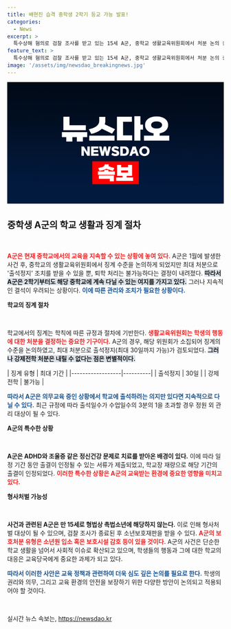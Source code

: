 ```yaml
---
title: 배현진 습격 중학생 2학기 등교 가능 발표!
categories:
  - News
excerpt: >
  특수상해 혐의로 검찰 조사를 받고 있는 15세 A군, 중학교 생활교육위원회에서 처분 논의 중 최대 출석정지 결정. 퇴학은 불가능한 상황, 2학기 등교 여부에 관심 집중!
feature_text: >
  특수상해 혐의로 검찰 조사를 받고 있는 15세 A군, 중학교 생활교육위원회에서 처분 논의 중 최대 출석정지 결정. 퇴학은 불가능한 상황, 2학기 등교 여부에 관심 집중!
image: '/assets/img/newsdao_breakingnews.jpg'
---
```


<p><img src="/assets/img/newsdao_breakingnews.jpg" alt="pcversion 속보" /></p>

<h2 data-ke-size="size26">중학생 A군의 학교 생활과 징계 절차</h2>

<p data-ke-size="size16">&nbsp;</p>

<p><b><span style="color: #ee2323;">A군은 현재 중학교에서의 교육을 지속할 수 있는 상황에 놓여 있다.</span></b> A군은 1월에 발생한 사건 후, 중학교의 생활교육위원회에서 징계 수준을 논의하게 되었지만 최대 처분으로 '출석정지' 조치를 받을 수 있을 뿐, 퇴학 처리는 불가능하다는 결정이 내려졌다. <b><span style="background-color: #21538527;">따라서 A군은 2학기부터도 해당 중학교에 계속 다닐 수 있는 여지를 가지고 있다.</span></b> 그러나 지속적인 결석이 우려되는 상황이다. <b><span style="color: #1a5490;">이에 따른 관리와 조치가 필요한 상황이다.</span></b></p>

<p><b>학교의 징계 절차</b></p>

<p data-ke-size="size16">&nbsp;</p>

<p>학교에서의 징계는 학칙에 따른 규정과 절차에 기반한다. <b><span style="color: #ee2323;">생활교육위원회는 학생의 행동에 대한 처분을 결정하는 중요한 기구이다.</span></b> A군의 경우, 해당 위원회가 소집되어 징계의 수준을 논의하였고, 최대 처분으로 출석정지(최대 30일까지 가능)가 검토되었다. <b><span style="background-color: #21538527;">그러나 강제전학 처분은 내릴 수 없다는 점은 변별적이다.</span></b></p>

<p>| 징계 유형       | 최대 기간 |
|------------------|----------|
| 출석정지         | 30일    |
| 강제전학         | 불가능  |</p>

<p><b><span style="color: #1a5490;">따라서 A군은 의무교육 중인 상황에서 학교에 출석하려는 의지만 있다면 지속적으로 다닐 수 있다.</span></b> 최근 규정에 따라 출석일수가 수업일수의 3분의 1을 초과할 경우 정원 외 관리 대상이 될 수 있다.</p>

<p><b>A군의 특수한 상황</b></p>

<p data-ke-size="size16">&nbsp;</p>

<p><strong>A군은 ADHD와 조울증 같은 정신건강 문제로 치료를 받아온 배경이 있다.</strong> 이에 따라 일정 기간 동안 출결이 인정될 수 있는 서류가 제출되었고, 학교장 재량으로 해당 기간의 출결이 인정되었다. <b><span style="color: #ee2323;">이러한 특수한 상황은 A군의 교육받는 환경에 중요한 영향을 미치고 있다.</span></b></p>

<p><b>형사처벌 가능성</b></p>

<p data-ke-size="size16">&nbsp;</p>

<p><strong>사건과 관련된 A군은 만 15세로 형법상 촉법소년에 해당하지 않는다.</strong> 이로 인해 형사처벌 대상이 될 수 있으며, 검찰 조사가 종료된 후 소년보호재판을 받을 수 있다. <b><span style="color: #ee2323;">A군의 보호처분 유형은 소년원 입소 혹은 보호시설 감호 등이 있을 것이다.</span></b> A군의 사건은 단순한 학교 생활을 넘어서 사회적 이슈로 확산되고 있으며, 학생들의 행동과 그에 대한 학교의 대응은 교육당국에게 중요한 과제가 되고 있다.</p>

<p><b><span style="color: #1a5490;">따라서 이러한 사안은 교육 정책과 관련하여 더욱 심도 깊은 논의를 필요로 한다.</span></b> 학생의 권리와 의무, 그리고 교육 환경의 안전을 보장하기 위한 다양한 방안이 논의되고 적용되어야 할 것이다.</p>

<p data-ke-size="size16">&nbsp;</p>
실시간 뉴스 속보는, <a href="https://newsdao.kr" rel="dofollow">https://newsdao.kr</a>


